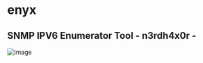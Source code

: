 # enyx

## SNMP IPV6 Enumerator Tool - n3rdh4x0r -

![image](https://user-images.githubusercontent.com/66146701/126050576-31bd2e64-b6f5-4a06-ac71-2ad20d998d23.png)

